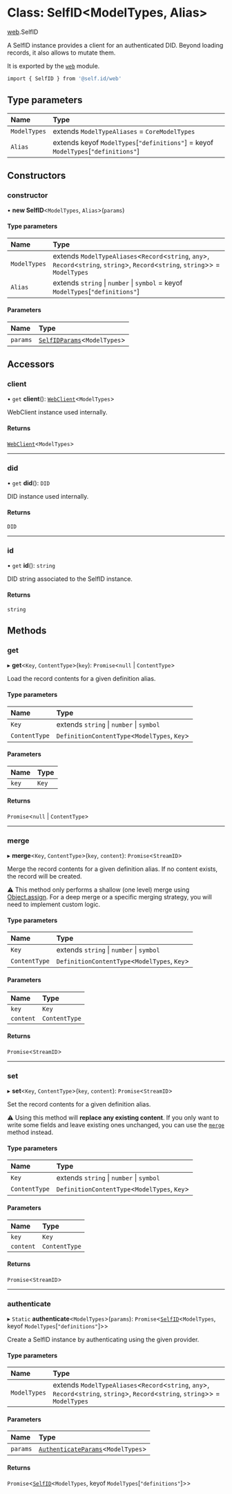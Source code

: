 # Class: SelfID<ModelTypes, Alias\>

[web](../modules/web.md).SelfID

A SelfID instance provides a client for an authenticated DID. Beyond loading records, it also
allows to mutate them.

It is exported by the [`web`](../modules/web.md) module.

```sh
import { SelfID } from '@self.id/web'
```

## Type parameters

| Name | Type |
| :------ | :------ |
| `ModelTypes` | extends `ModelTypeAliases` = `CoreModelTypes` |
| `Alias` | extends keyof `ModelTypes`[``"definitions"``] = keyof `ModelTypes`[``"definitions"``] |

## Constructors

### constructor

• **new SelfID**<`ModelTypes`, `Alias`\>(`params`)

#### Type parameters

| Name | Type |
| :------ | :------ |
| `ModelTypes` | extends `ModelTypeAliases`<`Record`<`string`, `any`\>, `Record`<`string`, `string`\>, `Record`<`string`, `string`\>\> = `ModelTypes` |
| `Alias` | extends `string` \| `number` \| `symbol` = keyof `ModelTypes`[``"definitions"``] |

#### Parameters

| Name | Type |
| :------ | :------ |
| `params` | [`SelfIDParams`](../modules/web.md#selfidparams)<`ModelTypes`\> |

## Accessors

### client

• `get` **client**(): [`WebClient`](web.WebClient.md)<`ModelTypes`\>

WebClient instance used internally.

#### Returns

[`WebClient`](web.WebClient.md)<`ModelTypes`\>

___

### did

• `get` **did**(): `DID`

DID instance used internally.

#### Returns

`DID`

___

### id

• `get` **id**(): `string`

DID string associated to the SelfID instance.

#### Returns

`string`

## Methods

### get

▸ **get**<`Key`, `ContentType`\>(`key`): `Promise`<``null`` \| `ContentType`\>

Load the record contents for a given definition alias.

#### Type parameters

| Name | Type |
| :------ | :------ |
| `Key` | extends `string` \| `number` \| `symbol` |
| `ContentType` | `DefinitionContentType`<`ModelTypes`, `Key`\> |

#### Parameters

| Name | Type |
| :------ | :------ |
| `key` | `Key` |

#### Returns

`Promise`<``null`` \| `ContentType`\>

___

### merge

▸ **merge**<`Key`, `ContentType`\>(`key`, `content`): `Promise`<`StreamID`\>

Merge the record contents for a given definition alias. If no content exists, the record will
be created.

⚠️ This method only performs a shallow (one level) merge using [Object.assign](https://developer.mozilla.org/en-US/docs/Web/JavaScript/Reference/Global_Objects/Object/assign).
For a deep merge or a specific merging strategy, you will need to implement custom logic.

#### Type parameters

| Name | Type |
| :------ | :------ |
| `Key` | extends `string` \| `number` \| `symbol` |
| `ContentType` | `DefinitionContentType`<`ModelTypes`, `Key`\> |

#### Parameters

| Name | Type |
| :------ | :------ |
| `key` | `Key` |
| `content` | `ContentType` |

#### Returns

`Promise`<`StreamID`\>

___

### set

▸ **set**<`Key`, `ContentType`\>(`key`, `content`): `Promise`<`StreamID`\>

Set the record contents for a given definition alias.

⚠️ Using this method will **replace any existing content**. If you only want to write some
fields and leave existing ones unchanged, you can use the [`merge`](web.SelfID.md#merge) method instead.

#### Type parameters

| Name | Type |
| :------ | :------ |
| `Key` | extends `string` \| `number` \| `symbol` |
| `ContentType` | `DefinitionContentType`<`ModelTypes`, `Key`\> |

#### Parameters

| Name | Type |
| :------ | :------ |
| `key` | `Key` |
| `content` | `ContentType` |

#### Returns

`Promise`<`StreamID`\>

___

### authenticate

▸ `Static` **authenticate**<`ModelTypes`\>(`params`): `Promise`<[`SelfID`](web.SelfID.md)<`ModelTypes`, keyof `ModelTypes`[``"definitions"``]\>\>

Create a SelfID instance by authenticating using the given provider.

#### Type parameters

| Name | Type |
| :------ | :------ |
| `ModelTypes` | extends `ModelTypeAliases`<`Record`<`string`, `any`\>, `Record`<`string`, `string`\>, `Record`<`string`, `string`\>\> = `ModelTypes` |

#### Parameters

| Name | Type |
| :------ | :------ |
| `params` | [`AuthenticateParams`](../modules/web.md#authenticateparams)<`ModelTypes`\> |

#### Returns

`Promise`<[`SelfID`](web.SelfID.md)<`ModelTypes`, keyof `ModelTypes`[``"definitions"``]\>\>
